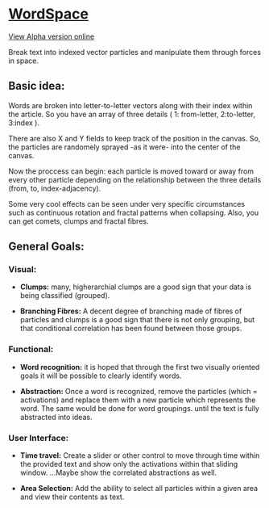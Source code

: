 # [WordSpace](https://travisa9.github.io/WordSpace/)
[View Alpha version online](https://travisa9.github.io/WordSpace/)

Break text into indexed vector particles and manipulate them through forces in space.

## Basic idea:

Words are broken into letter-to-letter vectors along with their index within the article. 
So you have an array of three details ( 1: from-letter, 2:to-letter, 3:index ). 

There are also X and Y fields to keep track of the position in the canvas. 
So, the particles are randomely sprayed -as it were- into the center of the canvas. 

Now the proccess can begin: each particle is moved toward or away from every other particle 
depending on the relationship between the three details (from, to, index-adjacency).

Some very cool effects can be seen under very specific circumstances such as continuous rotation 
and fractal patterns when collapsing. Also, you can get comets, clumps and fractal fibres.

## General Goals:

### Visual:

* **Clumps:** many, higherarchial clumps are a good sign that your data is being classified (grouped).

* **Branching Fibres:** A decent degree of branching made of fibres of particles and clumps is a good sign 
that there is not only grouping, but that conditional correlation has been found between those groups.

### Functional: 

* **Word recognition:** it is hoped that through the first two visually oriented goals it will be possible to 
clearly identify words.

* **Abstraction:** Once a word is recognized, remove the particles (which = activations) 
and replace them with a new particle which represents the word. The same would be done for word groupings. 
until the text is fully abstracted into ideas.


### User Interface:

* **Time travel:** Create a slider or other control to move through time within the provided text and show only 
the activations within that sliding window. ...Maybe show the correlated abstractions as well.

* **Area Selection:** Add the ability to select all particles within a given area and view their contents as text.





